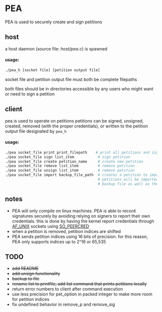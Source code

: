 # PEA

PEA is used to securely create and sign petitions

## host
a host daemon (source file: _host/pea.c_) is spawned
#### usage:
```sh
./pea_h [socket file] [petition output file]
```
socket file and petition output file must both be complete filepaths

both files should be in directories accessible by any users who might want or need to sign a petition

## client
pea is used to operate on petitions
petitions can be signed, unsigned, created, removed (with the proper credentials), or written to the petition output file designated by `pea_h`

#### usage:
```sh
./pea socket_file print print_filepath    # print all petitions and signatures to print_filepath
./pea socket_file sign list_item           # sign petition
./pea socket_file create petition_name     # create new petition
./pea socket_file remove list_item         # remove petition
./pea socket_file unsign list_item         # remove petition
./pea socket_file import backup_file_path  # creates a petition to import petitions and signatures from backup file
                                           # petitions will be imported automatically once all petition creators from
                                           # backup file as well as the user who spawned the PEA host have signed
```

## notes
* PEA will only compile on linux machines. PEA is able to record signatures securely by avoiding relying on signers to report their own credentials. this is done by having the kernel report credentials through [AF_UNIX](https://linux.die.net/man/7/unix) sockets using [SO_PEERCRED](https://linux.die.net/man/7/socket)
* when a petition is removed, petition indices are shifted
* PEA sends petition indices using 16 bits of precision. for this reason, PEA only supports indices up to 2^16 or 65,535

## TODO
* ~~add README~~
* ~~add unsign functionality~~
* ~~backup to file~~
* ~~rename list to printfile, add list command that prints petitions locally~~
* return error numbers to client after command execution
* use less precision for pet_option in packed integer to make more room for petition indices
* fix undefined behavior in remove_p and remove_sig
